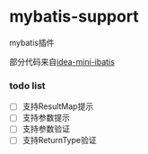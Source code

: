 # mybatis-support
mybatis插件

部分代码来自[idea-mini-ibatis](https://github.com/ishchenko/idea-mini-ibatis)

### todo list

- [ ] 支持ResultMap提示
- [ ] 支持参数提示
- [ ] 支持参数验证
- [ ] 支持ReturnType验证
